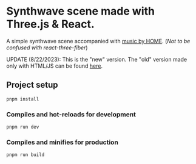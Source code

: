 ﻿# Synthwave scene made with Three.js & React.
  A simple synthwave scene accompanied with [music by HOME](https://open.spotify.com/track/4vhkTMmOasNZF85mHQWELi?si=4d67c46649d4405c). (<em>Not to be confused with react-three-fiber</em>)

UPDATE (8/22/2023): This is the "new" version. The "old" version made only with HTML/JS can be found [here](https://github.com/jdichh/synthwave-scene).

## Project setup
```
pnpm install
```

### Compiles and hot-reloads for development
```
pnpm run dev
```

### Compiles and minifies for production
```
pnpm run build
```
